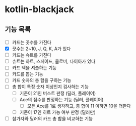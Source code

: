 # kotlin-blackjack

## 기능 목록
- [ ] 카드는 끗수를 가진다
- [x] 끗수는 2~10, J, Q, K, A가 있다
- [ ] 카드는 슈트를 가진다
- [ ] 슈트는 하트, 스페이드, 클로버, 다이아가 있다
- [ ] 카드 덱을 셔플하는 기능
- [ ] 카드를 뽑는 기능
- [ ] 카드 숫자의 총 합을 구하는 기능
- [ ] 총 합이 특정 숫자 이상인지 검사하는 기능
    - [ ] 기준이 21인 버스트 판정 (딜러, 플레이어)
    - [ ] Ace의 점수를 판정하는 기능 (딜러, 플레이어)
        - [ ] 모든 Ace를 1로 생각하고, 총 합이 11 이하면 10을 더한다
    - [ ] 기준이 17인 히트 가능 여부 판정 (딜러만)
- [ ] 참가자와 딜러의 카드 총 합을 비교하는 기능
